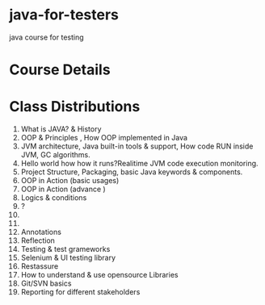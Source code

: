 # java-for-testers

java course for testing

# Course Details

# Class Distributions
1. What is JAVA? & History 
2. OOP & Principles , How OOP implemented in Java
3. JVM architecture, Java built-in tools & support,  How code RUN inside JVM, GC algorithms. 
4. Hello world how how it runs?Realitime JVM code execution monitoring. 
5. Project Structure, Packaging, basic Java keywords & components. 
6. OOP in Action (basic usages)
7. OOP in Action (advance )
8. Logics & conditions
9. ? 
10. 
11. 
12. Annotations 
13. Reflection
14. Testing & test grameworks
16. Selenium & UI testing library 
17. Restassure 
18. How to understand & use opensource Libraries 
19. Git/SVN basics
20. Reporting for different stakeholders

